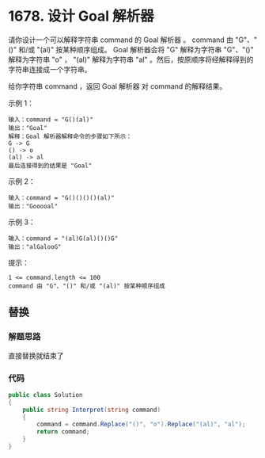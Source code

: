 # 1678. 设计 Goal 解析器
请你设计一个可以解释字符串 command 的 Goal 解析器 。
command 由 "G"、"()" 和/或 "(al)" 按某种顺序组成。
Goal 解析器会将 "G" 解释为字符串 "G"、"()" 解释为字符串 "o" ，
"(al)" 解释为字符串 "al" 。然后，按原顺序将经解释得到的字符串连接成一个字符串。

给你字符串 command ，返回 Goal 解析器 对 command 的解释结果。



示例 1：
```
输入：command = "G()(al)"
输出："Goal"
解释：Goal 解析器解释命令的步骤如下所示：
G -> G
() -> o
(al) -> al
最后连接得到的结果是 "Goal"
```
示例 2：
```
输入：command = "G()()()()(al)"
输出："Gooooal"
```
示例 3：
```
输入：command = "(al)G(al)()()G"
输出："alGalooG"
```

提示：
```
1 <= command.length <= 100
command 由 "G"、"()" 和/或 "(al)" 按某种顺序组成
```
## 替换
### 解题思路
直接替换就结束了

### 代码

```csharp
public class Solution
{
    public string Interpret(string command)
    {
        command = command.Replace("()", "o").Replace("(al)", "al");
        return command;
    }
}
```